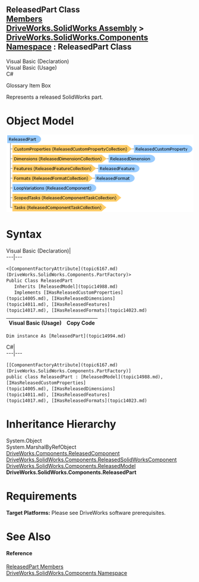 ReleasedPart Class   
[Members](topic14995.md)   
[DriveWorks.SolidWorks Assembly](topic13342.md) > [DriveWorks.SolidWorks.Components Namespace](topic13925.md) : ReleasedPart Class  
---  
  
Visual Basic (Declaration)    
Visual Basic (Usage)    
C# 

Glossary Item Box

Represents a released SolidWorks part. 

# Object Model

![](dotnetdiagramimages/image854.png)

# Syntax

Visual Basic (Declaration)|   
---|---  
      
    
    <[ComponentFactoryAttribute](topic6167.md)(DriveWorks.SolidWorks.Components.PartFactory)>
    Public Class ReleasedPart 
       Inherits [ReleasedModel](topic14988.md)
       Implements [IHasReleasedCustomProperties](topic14005.md), [IHasReleasedDimensions](topic14011.md), [IHasReleasedFeatures](topic14017.md), [IHasReleasedFormats](topic14023.md)   
  
Visual Basic (Usage)| Copy Code  
---|---  
      
    
    Dim instance As [ReleasedPart](topic14994.md)  
  
C#|   
---|---  
      
    
    [[ComponentFactoryAttribute](topic6167.md)(DriveWorks.SolidWorks.Components.PartFactory)]
    public class ReleasedPart : [ReleasedModel](topic14988.md), [IHasReleasedCustomProperties](topic14005.md), [IHasReleasedDimensions](topic14011.md), [IHasReleasedFeatures](topic14017.md), [IHasReleasedFormats](topic14023.md)    
  
# Inheritance Hierarchy

System.Object  
System.MarshalByRefObject  
[DriveWorks.Components.ReleasedComponent](topic6324.md)  
[DriveWorks.SolidWorks.Components.ReleasedSolidWorksComponent](topic15029.md)  
[DriveWorks.SolidWorks.Components.ReleasedModel](topic14988.md)  
**DriveWorks.SolidWorks.Components.ReleasedPart**  


# Requirements

**Target Platforms:** Please see DriveWorks software prerequisites.

# See Also

#### Reference

[ReleasedPart Members](topic14995.md)   
[DriveWorks.SolidWorks.Components Namespace](topic13925.md)


